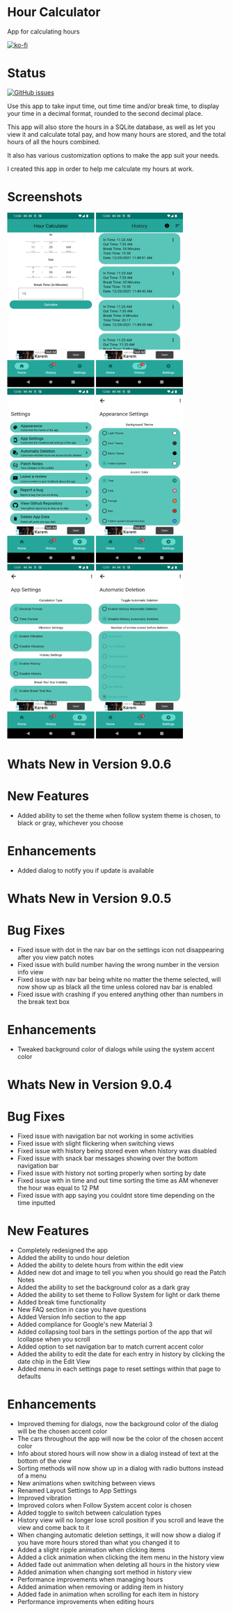 # Hour Calculator
 App for calculating hours

[![ko-fi](https://ko-fi.com/img/githubbutton_sm.svg)](https://ko-fi.com/K3K64AQVM)

# Status
[![GitHub issues](https://img.shields.io/bitbucket/issues-raw/corylowry12/HourCalculator2.0?style=for-the-badge)](https://github.com/corylowry12/HourCalculator2.0/issues)

Use this app to take input time, out time time and/or break time, to display your time in a decimal format, rounded to the second decimal place.

This app will also store the hours in a SQLite database, as well as let you view it and calculate total pay, and how many hours are stored, and the total hours of all the hours combined.

It also has various customization options to make the app suit your needs. 

I created this app in order to help me calculate my hours at work.

# Screenshots
<p float="left">
<img src=/Screenshots/screenshot1.png width="200" height="400"/>
<img src=/Screenshots/screenshot2.png width="200" height="400"/>
<img src=/Screenshots/screenshot3.png width="200" height="400"/>
<img src=/Screenshots/screenshot4.png width="200" height="400"/>
<img src=/Screenshots/screenshot5.png width="200" height="400"/>
<img src=/Screenshots/screenshot6.png width="200" height="400"/>
</p>

# Whats New in Version 9.0.6

# New Features

* Added ability to set the theme when follow system theme is chosen, to black or gray, whichever you choose

# Enhancements

* Added dialog to notify you if update is available

# Whats New in Version 9.0.5

# Bug Fixes

* Fixed issue with dot in the nav bar on the settings icon not disappearing after you view patch notes
* Fixed issue with build number having the wrong number in the version info view
* Fixed issue with nav bar being white no matter the theme selected, will now show up as black all the time unless colored nav bar is enabled
* Fixed issue with crashing if you entered anything other than numbers in the break text box

# Enhancements

* Tweaked background color of dialogs while using the system accent color

# Whats New in Version 9.0.4

# Bug Fixes
* Fixed issue with navigation bar not working in some activities
* Fixed issue with slight flickering when switching views
* Fixed issue with history being stored even when history was disabled
* Fixed issue with snack bar messages showing over the bottom navigation bar
* Fixed issue with history not sorting properly when sorting by date
* Fixed issue with in time and out time sorting the time as AM whenever the hour was equal to 12 PM
* Fixed issue with app saying you couldnt store time depending on the time inputted

# New Features

* Completely redesigned the app
* Added the ability to undo hour deletion
* Added the ability to delete hours from within the edit view
* Added new dot and image to tell you when you should go read the Patch Notes
* Added the ability to set the background color as a dark gray
* Added the ability to set theme to Follow System for light or dark theme
* Added break time functionality
* New FAQ section in case you have questions
* Added Version Info section to the app
* Added compliance for Google's new Material 3
* Added collapsing tool bars in the settings portion of the app that wil lcollapse when you scroll
* Added option to set navigation bar to match current accent color
* Added the ability to edit the date for each entry in history by clicking the date chip in the Edit View
* Added menu in each settings page to reset settings within that page to defaults

# Enhancements

* Improved theming for dialogs, now the background color of the dialog will be the chosen accent color
* The cars throughout the app will now be the color of the chosen accent color
* Info about stored hours will now show in a dialog instead of text at the bottom of the view
* Sorting methods will now show up in a dialog with radio buttons instead of a menu
* New animations when switching between views
* Renamed Layout Settings to App Settings
* Improved vibration 
* Improved colors when Follow System accent color is chosen
* Added toggle to switch between calculation types
* History view will no longer lose scroll position if you scroll and leave the view and come back to it
* When changing automatic deletion settings, it will now show a dialog if you have more hours stored than what you changed it to
* Added a slight ripple animation when clicking items
* Added a click animation when clicking the item menu in the history view
* Added fade out animmation when deleting all hours in the history view
* Added animation when changing sort method in history view
* Performance improvements when managing hours
* Added animation when removing or adding item in history
* Added fade in animation when scrolling for each item in history
* Performance improvements when editing hours